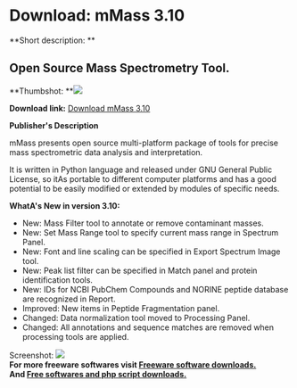 # Download: mMass 3.10

**Short description: **

## Open Source Mass Spectrometry Tool.

  
**Thumbshot: **![](http://www.freewarefiles.com/screenshot/mmass3_md.gif)   
  
**Download link:** [Download mMass 3.10](http://freesoftwares.boysofts.com/MMass_program_58591.html)  
  

**Publisher's Description**  
  

mMass presents open source multi-platform package of tools for precise mass
spectrometric data analysis and interpretation.

It is written in Python language and released under GNU General Public
License, so itAs portable to different computer platforms and has a good
potential to be easily modified or extended by modules of specific needs.

**WhatA's New in version 3.10:**

  * New: Mass Filter tool to annotate or remove contaminant masses. 
  * New: Set Mass Range tool to specify current mass range in Spectrum Panel. 
  * New: Font and line scaling can be specified in Export Spectrum Image tool. 
  * New: Peak list filter can be specified in Match panel and protein identification tools. 
  * New: IDs for NCBI PubChem Compounds and NORINE peptide database are recognized in Report. 
  * Improved: New items in Peptide Fragmentation panel. 
  * Changed: Data normalization tool moved to Processing Panel. 
  * Changed: All annotations and sequence matches are removed when processing tools are applied. 

  
  
Screenshot: ![](http://www.freewarefiles.com/screenshot/mmass3.gif)  
**For more freeware softwares visit [Freeware software downloads.](http://freesoftwares.boysofts.com/)**   
**And [Free softwares and php script downloads.](http://www.boysofts.com/)**

